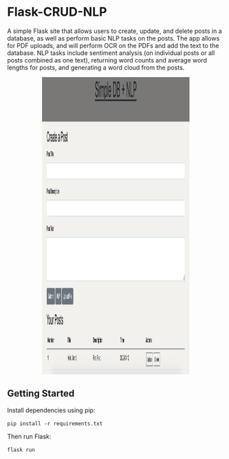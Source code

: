 # Flask-CRUD-NLP
A simple Flask site that allows users to create, update, and delete posts in a database, as well as perform basic NLP tasks on the posts. The app allows for PDF uploads, and will perform OCR on the PDFs and add the text to the database. NLP tasks include sentiment analysis (on individual posts or all posts combined as one text), returning word counts and average word lengths for posts, and generating a word cloud from the posts.

<p align="center">
<img src="https://raw.githubusercontent.com/ian-nai/Flask-CRUD-NLP/main/homepage.png" height="692" width="343"/>
</p>

## Getting Started
Install dependencies using pip:
```
pip install -r requirements.txt
```
Then run Flask:
```
flask run
```

